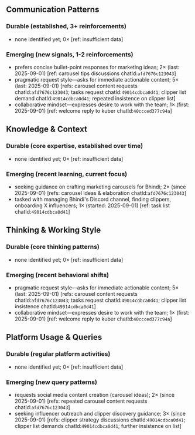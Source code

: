 ## Communication Patterns
### Durable (established, 3+ reinforcements)
- none identified yet; 0× [ref: insufficient data]

### Emerging (new signals, 1-2 reinforcements)
- prefers concise bullet-point responses for marketing ideas; 2× (last: 2025-09-01) [ref: carousel tips discussions chatId:`afd7676c123043`]
- pragmatic request style—asks for immediate actionable content; 5× (last: 2025-09-01) [refs: carousel content requests chatId:`afd7676c123043`; tasks request chatId:`49014cdbca0d41`; clipper list demand chatId:`49014cdbca0d41`; repeated insistence on clipper list]
- collaborative mindset—expresses desire to work with the team; 1× (first: 2025-09-01) [ref: welcome reply to kuber chatId:`40ccced377c94a`]

## Knowledge & Context
### Durable (core expertise, established over time)
- none identified yet; 0× [ref: insufficient data]

### Emerging (recent learning, current focus)
- seeking guidance on crafting marketing carousels for Bhindi; 2× (since 2025-09-01) [refs: carousel ideas & elaboration chatId:`afd7676c123043`]
- tasked with managing Bhindi's Discord channel, finding clippers, onboarding X influencers; 1× (started: 2025-09-01) [ref: task list chatId:`49014cdbca0d41`]

## Thinking & Working Style
### Durable (core thinking patterns)
- none identified yet; 0× [ref: insufficient data]

### Emerging (recent behavioral shifts)
- pragmatic request style—asks for immediate actionable content; 5× (last: 2025-09-01) [refs: carousel content requests chatId:`afd7676c123043`; tasks request chatId:`49014cdbca0d41`; clipper list insistence chatId:`49014cdbca0d41`]
- collaborative mindset—expresses desire to work with the team; 1× (first: 2025-09-01) [ref: welcome reply to kuber chatId:`40ccced377c94a`]

## Platform Usage & Queries
### Durable (regular platform activities)
- none identified yet; 0× [ref: insufficient data]

### Emerging (new query patterns)
- requests social media content creation (carousel ideas); 2× (since 2025-09-01) [refs: repeated carousel content requests chatId:`afd7676c123043`]
- seeking influencer outreach and clipper discovery guidance; 3× (since 2025-09-01) [refs: clipper strategy discussions chatId:`49014cdbca0d41`; clipper list demands chatId:`49014cdbca0d41`; further insistence on list]